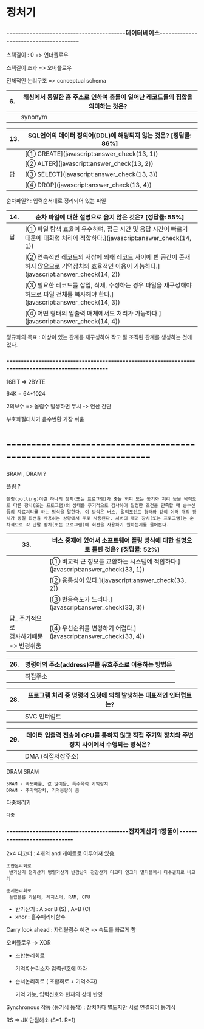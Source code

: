 # 정처기



### -----------------------------------------데이터베이스--------------------------------------

스택길이 : 0 => 언더플로우

스택길이 초과 => 오버플로우

전체적인 논리구조 => conceptual schema

| 6.   | 해싱에서 동일한 홈 주소로 인하여 충돌이 일어난 레코드들의 집합을 의미하는 것은? |
| ---- | ------------------------------------------------------------ |
|      | synonym                                                      |



| 13.  | SQL언어의 데이터 정의어(DDL)에 해당되지 않는 것은?  [정답률: 86%] |
| ---- | ------------------------------------------------------------ |
|      | [① CREATE](javascript:answer_check(13, 1))                   |
|      | [② ALTER](javascript:answer_check(13, 2))                    |
| 답   | [③ SELECT](javascript:answer_check(13, 3))                   |
|      | [④ DROP](javascript:answer_check(13, 4))                     |



순차파일? : 입력순서대로 정리되어 있는 파일

| 14.  | 순차 파일에 대한 설명으로 옳지 않은 것은?  [정답률: 55%]     |
| ---- | ------------------------------------------------------------ |
| 답   | [① 파일 탐색 효율이 우수하며, 접근 시간 및 응답 시간이 빠르기 때문에 대화형 처리에 적합하다.](javascript:answer_check(14, 1)) |
|      | [② 연속적인 레코드의 저장에 의해 레코드 사이에 빈 공간이 존재하지 않으므로 기억장치의 효율적인 이용이 가능하다.](javascript:answer_check(14, 2)) |
|      | [③ 필요한 레코드를 삽입, 삭제, 수정하는 경우 파일을 재구성해야 하므로 파일 전체를 복사해야 한다.](javascript:answer_check(14, 3)) |
|      | [④ 어떤 형태의 입출력 매체에서도 처리가 가능하다.](javascript:answer_check(14, 4)) |



정규화의 목표 :  이상이 있는 관계를 재구성하여 작고 잘 조직된 관계를 생성하는 것에 있다.





### ----------------------------------------------------------------------------------------------------

16BIT => 2BYTE

64K = 64*1024

2의보수 => 올림수 발생하면 무시 -> 연산 간단

부호화절대치가 음수변환 가장 쉬움

# -------------------------------------------------------------------

SRAM , DRAM ?

폴링 ?

```
폴링(polling)이란 하나의 장치(또는 프로그램)가 충돌 회피 또는 동기화 처리 등을 목적으로 다른 장치(또는 프로그램)의 상태를 주기적으로 검사하여 일정한 조건을 만족할 때 송수신 등의 자료처리를 하는 방식을 말한다. 이 방식은 버스, 멀티포인트 형태와 같이 여러 개의 장치가 동일 회선을 사용하는 상황에서 주로 사용된다. 서버의 제어 장치(또는 프로그램)는 순차적으로 각 단말 장치(또는 프로그램)에 회선을 사용하기 원하는지를 물어본다.
```

| 33.                                           | 버스 중재에 있어서 소프트웨어 폴링 방식에 대한 설명으로 틀린 것은?  [정답률: 52%] |
| --------------------------------------------- | ------------------------------------------------------------ |
|                                               | [① 비교적 큰 정보를 교환하는 시스템에 적합하다.](javascript:answer_check(33, 1)) |
|                                               | [② 융통성이 있다.](javascript:answer_check(33, 2))           |
|                                               | [③ 반응속도가 느리다.](javascript:answer_check(33, 3))       |
| 답_ 주기적으로<br /> 검사하기때문 -> 변경쉬움 | [④ 우선순위를 변경하기 어렵다.](javascript:answer_check(33, 4)) |

| 26.  | 명령어의 주소(address)부를 유효주소로 이용하는 방법은 |
| ---- | ----------------------------------------------------- |
|      | 직접주소                                              |

| 28.  | 프로그램 처리 중 명령의 요청에 의해 발생하는 대표적인 인터럽트는? |
| ---- | ------------------------------------------------------------ |
|      | SVC 인터럽트                                                 |

| 29.  | 데이터 입출력 전송이 CPU를 통하지 않고 직접 주기억 장치와 주변장치 사이에서 수행되는 방식은? |
| ---- | ------------------------------------------------------------ |
|      | DMA (직접저장주소)                                           |

DRAM SRAM

```
SRAM - 속도빠름, 값 많이듬, 특수목적 기억장치
DRAM - 주기억장치, 기억용량이 큼
```

다중처리기

```
다중
```

### ------------------------------------------전자계산기 1장풀이 -----------------------------

2x4 디코더 : 4개의 and 게이트로 이루어져 있음.

```
조합논리회로
 반가산기 전가산기 병렬가산기 반감산기 전감산기 디코더 인코더 멀티플렉서 다수결회로 비교기
 
순서논리회로
 플립플롭 카운터, 레지스터, RAM, CPU

```

- 반가산기 :  A xor B (S) , A*B (C)
- xnor : 홀수패리티함수

Carry look ahead : 자리올림수 예견 -> 속도를 빠르게 함



오버플로우 -> XOR

- 조합논리회로

  기억X  논리소자  입력신호에 따라  

- 순서논리회로  ( 조합회로 + 기억소자)

  기억 가능, 입력신호와 현재의 상태 반영



Synchronous 작동 (동기식 동작) : 장치마다 별도지만 서로 연결되어 동기식



RS => JK 단점해소 (S=1. R=1)
